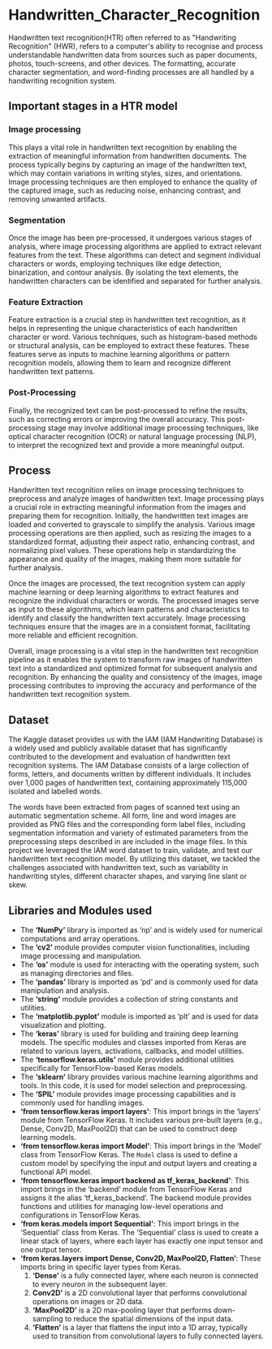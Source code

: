 # Handwritten_Character_Recognition

Handwritten text recognition(HTR) often referred to as "Handwriting Recognition" (HWR), refers to a computer's ability to recognise and process understandable handwritten data from sources such as paper documents, photos, touch-screens, and other devices. The formatting, accurate character segmentation, and word-finding processes are all handled by a handwriting recognition system.

## Important stages in a HTR model

### Image processing 
 This plays a vital role in handwritten text recognition by enabling the extraction of meaningful information from handwritten documents. The process typically begins by capturing an image of the handwritten text, which may contain variations in writing styles, sizes, and orientations. Image processing techniques are then employed to enhance the quality of the captured image, such as reducing noise, enhancing contrast, and removing unwanted artifacts. 

### Segmentation
Once the image has been pre-processed, it undergoes various stages of analysis, where image processing algorithms are applied to extract relevant features from the text. These algorithms can detect and segment individual characters or words, employing techniques like edge detection, binarization, and contour analysis. By isolating the text elements, the handwritten characters can be identified and separated for further analysis.

### Feature Extraction
Feature extraction is a crucial step in handwritten text recognition, as it helps in representing the unique characteristics of each handwritten character or word. Various techniques, such as histogram-based methods or structural analysis, can be employed to extract these features. These features serve as inputs to machine learning algorithms or pattern recognition models, allowing them to learn and recognize different handwritten text patterns.

### Post-Processing
Finally, the recognized text can be post-processed to refine the results, such as correcting errors or improving the overall accuracy. This post-processing stage may involve additional image processing techniques, like optical character recognition (OCR) or natural language processing (NLP), to interpret the recognized text and provide a more meaningful output.

## Process
Handwritten text recognition relies on image processing techniques to preprocess and analyze images of handwritten text. Image processing plays a crucial role in extracting meaningful information from the images and preparing them for recognition. Initially, the handwritten text images are loaded and converted to grayscale to simplify the analysis. Various image processing operations are then applied, such as resizing the images to a standardized format, adjusting their aspect ratio, enhancing contrast, and normalizing pixel values. These operations help in standardizing the appearance and quality of the images, making them more suitable for further analysis.

Once the images are processed, the text recognition system can apply machine learning or deep learning algorithms to extract features and recognize the individual characters or words. The processed images serve as input to these algorithms, which learn patterns and characteristics to identify and classify the handwritten text accurately. Image processing techniques ensure that the images are in a consistent format, facilitating more reliable and efficient recognition.

Overall, image processing is a vital step in the handwritten text recognition pipeline as it enables the system to transform raw images of handwritten text into a standardized and optimized format for subsequent analysis and recognition. By enhancing the quality and consistency of the images, image processing contributes to improving the accuracy and performance of the handwritten text recognition system.

## Dataset
The Kaggle dataset provides us with the IAM (IAM Handwriting Database) is a widely used and publicly available dataset that has significantly contributed to the development and evaluation of handwritten text recognition systems. The IAM Database consists of a large collection of forms, letters, and documents written by different individuals. It includes over 1,000 pages of handwritten text, containing approximately 115,000 isolated and labelled words.

The words have been extracted from pages of scanned text using an automatic segmentation scheme. All form, line and word images are provided as PNG files and the corresponding form label files, including segmentation information and variety of estimated parameters from the preprocessing steps described in are included in the image files.
In this project we leveraged the IAM word dataset to train, validate, and test our handwritten text recognition model. By utilizing this dataset, we tackled the challenges associated with handwritten text, such as variability in handwriting styles, different character shapes, and varying line slant or skew.

## Libraries and Modules used
* The **‘NumPy’** library is imported as ‘np’ and is widely used for numerical computations and array operations.
* The **‘cv2’** module provides computer vision functionalities, including image processing and manipulation.
* The **‘os’** module is used for interacting with the operating system, such as managing directories and files.
* The **‘pandas’** library is imported as ‘pd’ and is commonly used for data manipulation and analysis.
* The **‘string’** module provides a collection of string constants and utilities.
* The **‘matplotlib.pyplot’** module is imported as ‘plt’ and is used for data visualization and plotting.
* The **‘keras’** library is used for building and training deep learning models. The specific modules and classes imported from Keras are related to various layers, activations, callbacks, and model utilities.
* The **‘tensorflow.keras.utils’** module provides additional utilities specifically for TensorFlow-based Keras models.
* The **‘sklearn’** library provides various machine learning algorithms and tools. In this code, it is used for model selection and preprocessing.
* The **‘SPIL’** module provides image processing capabilities and is commonly used for handling images.
* **‘from tensorflow.keras import layers’**: This import brings in the ‘layers’ module from TensorFlow Keras. It includes various pre-built layers (e.g., Dense, Conv2D, MaxPool2D) that can be used to construct deep learning models.
* **‘from tensorflow.keras import Model’**: This import brings in the ‘Model’ class from TensorFlow Keras. The `Model` class is used to define a custom model by specifying the input and output layers and creating a functional API model.
* **‘from tensorflow.keras import backend as tf_keras_backend’**: This import brings in the ‘backend’ module from TensorFlow Keras and assigns it the alias ‘tf_keras_backend’. The backend module provides functions and utilities for managing low-level operations and configurations in TensorFlow Keras.
* **‘from keras.models import Sequential’**: This import brings in the ‘Sequential’ class from Keras. The ‘Sequential’ class is used to create a linear stack of layers, where each layer has exactly one input tensor and one output tensor.
* **‘from keras.layers import Dense, Conv2D, MaxPool2D, Flatten’**: 
These imports bring in specific layer types from Keras.
  1. **‘Dense’** is a fully connected layer, where each neuron is connected to every neuron in the subsequent layer.
  2. **Conv2D’** is a 2D convolutional layer that performs convolutional operations on images or 2D data.
  3. **‘MaxPool2D’** is a 2D max-pooling layer that performs down-sampling to reduce the spatial dimensions of the input data.
  4. **‘Flatten’** is a layer that flattens the input into a 1D array, typically used to transition from convolutional layers to fully connected layers.

  

